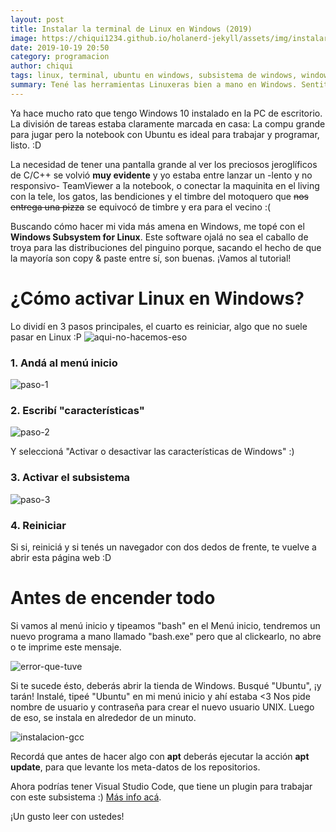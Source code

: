 ```yaml
---
layout: post
title: Instalar la terminal de Linux en Windows (2019)
image: https://chiqui1234.github.io/holanerd-jekyll/assets/img/instalar-la-terminal-de-linux-en-windows/poster.jpg
date: 2019-10-19 20:50
category: programacion
author: chiqui
tags: linux, terminal, ubuntu en windows, subsistema de windows, windows subsystem
summary: Tené las herramientas Linuxeras bien a mano en Windows. Sentite cómo en casa :)
---
```

Ya hace mucho rato que tengo Windows 10 instalado en la PC de escritorio. La división de tareas estaba claramente marcada en casa:
La compu grande para jugar pero la notebook con Ubuntu es ideal para trabajar y programar, listo. :D

La necesidad de tener una pantalla grande al ver los preciosos jeroglíficos de C/C++ se volvió **muy evidente** y yo estaba entre lanzar un -lento y no responsivo- TeamViewer a la notebook, o conectar la maquinita en el living con la tele, los gatos, las bendiciones y el timbre del motoquero que ~~nos entrega una pizza~~ se equivocó de timbre y era para el vecino :(

Buscando cómo hacer mi vida más amena en Windows, me topé con el **Windows Subsystem for Linux**. Este software ojalá no sea el caballo de troya para las distribuciones del pinguino porque, sacando el hecho de que la mayoría son copy & paste entre sí, son buenas.
¡Vamos al tutorial!

# ¿Cómo activar Linux en Windows?

Lo dividí en 3 pasos principales, el cuarto es reiniciar, algo que no suele pasar en Linux :P
![aqui-no-hacemos-eso](https://pm1.narvii.com/6910/ae67563a2ad03e8cb9db7b4fd946b1722a642ee2r1-1078-572v2_hq.jpg)

### 1. Andá al menú inicio

![paso-1](https://chiqui1234.github.io/holanerd-jekyll/assets/img/instalar-la-terminal-de-linux-en-windows/1-menu-inicio.jpg)

### 2. Escribí "características"

![paso-2](https://chiqui1234.github.io/holanerd-jekyll/assets/img/instalar-la-terminal-de-linux-en-windows/2-caracteristicas.jpg)

Y seleccioná "Activar o desactivar las características de Windows" :)

### 3. Activar el subsistema

![paso-3](https://chiqui1234.github.io/holanerd-jekyll/assets/img/instalar-la-terminal-de-linux-en-windows/3-activar-subsistema-de-linux.jpg)

### 4. Reiniciar 

Si si, reiniciá y si tenés un navegador con dos dedos de frente, te vuelve a abrir esta página web :D

# Antes de encender todo

Si vamos al menú inicio y tipeamos "bash" en el Menú inicio, tendremos un nuevo programa a mano llamado "bash.exe" pero que al clickearlo, no abre o te imprime este mensaje.

![error-que-tuve](https://chiqui1234.github.io/holanerd-jekyll/assets/img/instalar-la-terminal-de-linux-en-windows/4-error.jpg)

Si te sucede ésto, deberás abrir la tienda de Windows. Busqué "Ubuntu", ¡y tarán! Instalé, tipeé "Ubuntu" en mi menú inicio y ahí estaba <3
Nos pide nombre de usuario y contraseña para crear el nuevo usuario UNIX. Luego de eso, se instala en alrededor de un minuto.

![instalacion-gcc](https://chiqui1234.github.io/holanerd-jekyll/assets/img/instalar-la-terminal-de-linux-en-windows/8-instalamos-lo-que-sea-en-el.jpg)

Recordá que antes de hacer algo con **apt** deberás ejecutar la acción **apt update**, para que levante los meta-datos de los repositorios.


Ahora podrías tener Visual Studio Code, que tiene un plugin para trabajar con este subsistema :) [Más info acá](https://code.visualstudio.com/docs/remote/wsl#_getting-started).

¡Un gusto leer con ustedes! 
